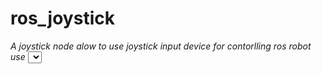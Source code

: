 # ros_joystick
*A joystick node alow to use joystick input device for contorlling ros robot*
*use <select> button to enable cmd_vel message publish*

